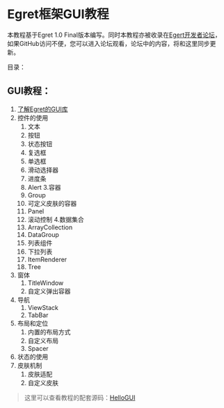 Egret框架GUI教程
===============

本教程基于Egret 1.0 Final版本编写。同时本教程亦被收录在[Egert开发者论坛](http://bbs.egret-labs.org/thread-260-1-1.html)，如果GitHub访问不便，您可以进入论坛观看，论坛中的内容，将和这里同步更新。

目录：

GUI教程：
----------------------------

1. [了解Egret的GUI库](https://github.com/NeoGuo/html5-documents/blob/master/egret-gui/1-intro.md)
2. 控件的使用
	1. 文本
	2. 按钮
	3. 状态按钮
	4. 复选框
	5. 单选框
	6. 滑动选择器
	7. 进度条
	8. Alert
3.容器
	1. Group
	2. 可定义皮肤的容器
	3. Panel
	4. 滚动控制
4.数据集合
	1. ArrayCollection
	2. DataGroup
	3. 列表组件
	4. 下拉列表
	5. ItemRenderer
	6. Tree
5. 窗体
	1. TitleWindow
	2. 自定义弹出容器
6. 导航
	1. ViewStack
	2. TabBar
7. 布局和定位
	1. 内置的布局方式
	2. 自定义布局
	3. Spacer
8. 状态的使用
9. 皮肤机制
	1. 皮肤适配
	2. 自定义皮肤

> 这里可以查看教程的配套源码：[HelloGUI](https://github.com/NeoGuo/html5-documents/tree/master/egret-gui/demo/HelloGUI/src)
